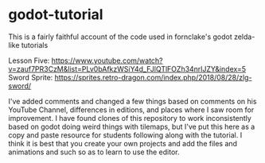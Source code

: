 # godot-tutorial

This is a fairly faithful account of the code used in fornclake's godot zelda-like tutorials

Lesson Five: https://www.youtube.com/watch?v=zauf7PR3CzM&list=PLv0bAfkzWSiY4d_FJlQTlFOZh34nrlJZY&index=5
Sword Sprite: https://sprites.retro-dragon.com/index.php/2018/08/28/zlg-sword/

I've added comments and changed a few things based on comments on his YouTube Channel, differences in editions,
and places where I saw room for improvement.  I have found clones of this repository to work inconsistently 
based on godot doing weird things with tilemaps, but I've put this here as a copy and paste resource for students
following along with the tutorial.  I think it is best that you create your own projects and add the files and 
animations and such so as to learn to use the editor.
